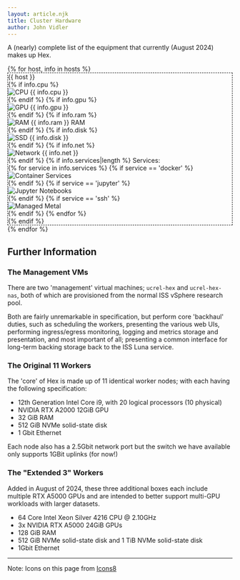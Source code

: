 ```yaml
---
layout: article.njk
title: Cluster Hardware
author: John Vidler
---
```


A (nearly) complete list of the equipment that currently (August 2024) makes up Hex.

<div class="sm:columns-3 columns-1">{% for host, info in hosts %}
    <div class="not-prose flex flex-col p-3 m-3 break-inside-avoid" style="border: 1px dashed #000">
        <span class="font-extrabold">{{ host }}</span>
        <div class="not-prose flex flex-col align-middle gap-1 text-sm">
            {% if info.cpu %}
            <div class="flex flex-row align-middle gap-2">
                <img src="/assets/icons8/icons8-cpu-50.png" alt="CPU" class="h-[1.5em]" />
                <span>{{ info.cpu }}</span>
            </div>
            {% endif %}
            {% if info.gpu %}
            <div class="flex flex-row align-middle gap-2">
                <img src="/assets/icons8/icons8-video-card-50.png" alt="GPU" class="h-[1.5em]" />
                <span>{{ info.gpu }}</span>
            </div>
            {% endif %}
            {% if info.ram %}
            <div class="flex flex-row align-middle gap-2">
                <img src="/assets/icons8/icons8-memory-slot-50.png" alt="RAM" class="h-[1.5em]" />
                <span>{{ info.ram }} RAM</span>
            </div>
            {% endif %}
            {% if info.disk %}
            <div class="flex flex-row align-middle gap-2">
                <img src="/assets/icons8/icons8-ssd-50.png" alt="SSD" class="h-[1.5em]" />
                <span>{{ info.disk }}</span>
            </div>
            {% endif %}
            {% if info.net %}
            <div class="flex flex-row align-middle gap-2">
                <img src="/assets/icons8/icons8-wired-network-50.png" alt="Network" class="h-[1.5em]" />
                <span>{{ info.net }}</span>
            </div>
            {% endif %}
            {% if info.services|length %}
            <span class="font-bold">Services:</span>
            <div class="flex flex-row align-middle gap-1 ml-2.5">
                {% for service in info.services %}
                    {% if service == 'docker' %}
                        <div><img src="/assets/icons8/icons8-docker-container-50.png" alt="Container Services" class="h-[1.5em]" /></div>
                    {% endif %}
                    {% if service == 'jupyter' %}
                        <div><img src="/assets/icons8/icons8-jupyter-50.png" alt="Jupyter Notebooks" class="h-[1.5em]" /></div>
                    {% endif %}
                    {% if service == 'ssh' %}
                        <div><img src="/assets/icons8/icons8-ssh-50.png" alt="Managed Metal" class="h-[1.5em]" /></div>
                    {% endif %}
                {% endfor %}
            </div>
            {% endif %}
        </div>
    </div>
{% endfor %}</div>

## Further Information

### The Management VMs

There are two 'management' virtual machines; `ucrel-hex` and `ucrel-hex-nas`, both of which are provisioned from the normal ISS vSphere research pool.

Both are fairly unremarkable in specification, but perform core 'backhaul' duties, such as scheduling the workers, presenting the various web UIs, performing ingress/egress monitoring, logging and metrics storage and presentation, and most important of all; presenting a common interface for long-term backing storage back to the ISS Luna service.

### The Original 11 Workers

The 'core' of Hex is made up of 11 identical worker nodes; with each having the following specification:

- 12th Generation Intel Core i9, with 20 logical processors (10 physical)
- NVIDIA RTX A2000 12GiB GPU
- 32 GiB RAM
- 512 GiB NVMe solid-state disk
- 1 Gbit Ethernet

Each node also has a 2.5Gbit network port but the switch we have available only supports 1GBit uplinks (for now!)

### The "Extended 3" Workers

Added in August of 2024, these three additional boxes each include multiple RTX A5000 GPUs and are intended to better support multi-GPU workloads with larger datasets.

- 64 Core Intel Xeon Silver 4216 CPU @ 2.10GHz
- 3x NVIDIA RTX A5000 24GiB GPUs
- 128 GiB RAM
- 512 GiB NVMe solid-state disk and 1 TiB NVMe solid-state disk
- 1Gbit Ethernet

---
<span class="text-sm">Note: Icons on this page from [Icons8](https://icons8.com)</span>
